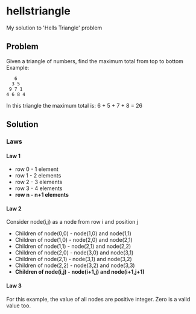 # hellstriangle
My solution to 'Hells Triangle' problem

## Problem
Given a triangle of numbers, find the maximum total from top to bottom
Example:
```
   6
  3 5
 9 7 1
4 6 8 4
```
In this triangle the maximum total is: 6 + 5 + 7 + 8 = 26

## Solution
### Laws
#### Law 1

- row 0 - 1 element
- row 1 - 2 elements
- row 2 - 3 elements
- row 3 - 4 elements
- **row n - n+1 elements**

#### Law 2

Consider node(i,j) as a node from row i and position j

- Children of node(0,0) - node(1,0) and node(1,1)
- Children of node(1,0) - node(2,0) and node(2,1)
- Children of node(1,1) - node(2,1) and node(2,2)
- Children of node(2,0) - node(3,0) and node(3,1)
- Children of node(2,1) - node(3,1) and node(3,2)
- Children of node(2,2) - node(3,2) and node(3,3)
- **Children of node(i,j) - node(i+1,j) and node(i+1,j+1)**

#### Law 3

For this example, the value of all nodes are positive integer. Zero is a valid value too.